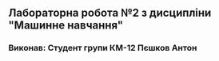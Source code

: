 ## Лабораторна робота №2 з дисципліни "Машинне навчання"
### Виконав: Студент групи КМ-12 Пєшков Антон